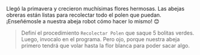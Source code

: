 Llegó la primavera y crecieron muchísimas flores hermosas. Las abejas obreras están listas para recolectar todo el polen que puedan. ¡Enseñémosle a nuestra abeja robot  cómo hacer lo mismo! :blush: 

> Definí el procedimiento `Recolectar Polen` que saque 5 bolitas verdes. Luego, invocalo en el programa. Pero ojo, porque nuestra abeja primero tendrá que volar hasta la flor blanca para poder sacar algo.
